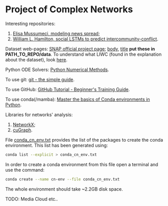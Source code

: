 # Project of Complex Networks

Interesting repositories:

1. [Elisa Mussumeci, modeling news spread](https://github.com/elisamussumeci/modeling-news-spread);
2. [William L. Hamilton, social LSTMs to predict intercommunity-conflict](https://github.com/williamleif/social-lstm).

Dataset web-pages: [SNAP official project page](http://snap.stanford.edu/conflict/); [body](https://snap.stanford.edu/data/soc-redditHyperlinks-body.tsv), [title](https://snap.stanford.edu/data/soc-redditHyperlinks-title.tsv) **put these in PATH_TO_REPO/data**.
To understand what LIWC (found in the explanation about the dataset), look [here](https://www2.fgw.vu.nl/werkbanken/dighum/tools/tool_list/liwc.php).

Python ODE Solvers: [Python Numerical Methods](https://pythonnumericalmethods.berkeley.edu/notebooks/chapter22.06-Python-ODE-Solvers.html).

To use git: [git - the simple guide](https://rogerdudler.github.io/git-guide/).

To use GitHub: [GitHub Tutorial - Beginner's Training Guide](https://www.youtube.com/watch?v=iv8rSLsi1xo).

To use conda(/mamba): [Master the basics of Conda environments in Python](https://www.youtube.com/watch?v=1VVCd0eSkYc).

Libraries for networks' analysis:

1. [NetworkX](https://networkx.org/);
2. [cuGraph](https://github.com/rapidsai/cugraph).

File [conda_cn_env.txt](https://github.com/relogu/cn_project/blob/master/conda_cn_env.txt) provides the list of the packages to create the conda environment.
This list has been generated using:

```bash
conda list --explicit > conda_cn_env.txt
```

In order to create a conda environment from this file open a terminal and use the command:

```bash
conda create --name cn-env --file conda_cn_env.txt
```

The whole environment should take ~2.2GB disk space.

TODO: Media Cloud etc..
